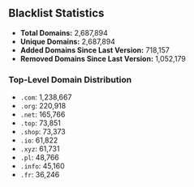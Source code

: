 ## Blacklist Statistics

- **Total Domains:** 2,687,894
- **Unique Domains:** 2,687,894
- **Added Domains Since Last Version:** 718,157
- **Removed Domains Since Last Version:** 1,052,179

### Top-Level Domain Distribution

-  `.com`: 1,238,667
-  `.org`: 220,918
-  `.net`: 165,766
-  `.top`: 73,851
-  `.shop`: 73,373
-  `.io`: 61,822
-  `.xyz`: 61,731
-  `.pl`: 48,766
-  `.info`: 45,160
-  `.fr`: 36,246
